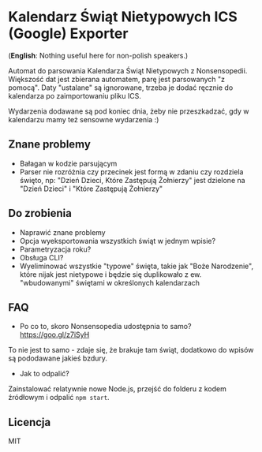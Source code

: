 # Kalendarz Świąt Nietypowych ICS (Google) Exporter

(**English**: Nothing useful here for non-polish speakers.)

Automat do parsowania Kalendarza Świąt Nietypowych z Nonsensopedii. Większość dat jest zbierana automatem, parę jest
parsowanych "z pomocą". Daty "ustalane" są ignorowane, trzeba je dodać ręcznie do kalendarza po zaimportowaniu pliku
ICS.

Wydarzenia dodawane są pod koniec dnia, żeby nie przeszkadzać, gdy w kalendarzu mamy też sensowne wydarzenia :)

## Znane problemy

- Bałagan w kodzie parsującym
- Parser nie rozróżnia czy przecinek jest formą w zdaniu czy rozdziela święto, np:
"Dzień Dzieci, Które Zastępują Żołnierzy" jest dzielone na "Dzień Dzieci" i "Które Zastępują Żołnierzy"

## Do zrobienia

- Naprawić znane problemy
- Opcja wyeksportowania wszystkich świąt w jednym wpisie?
- Parametryzacja roku?
- Obsługa CLI?
- Wyeliminować wszystkie "typowe" święta, takie jak "Boże Narodzenie", które nijak jest nietypowe i będzie się
duplikowało z ew. "wbudowanymi" świętami w określonych kalendarzach

## FAQ

- Po co to, skoro Nonsensopedia udostępnia to samo? https://goo.gl/z7iSyH

To nie jest to samo - zdaje się, że brakuje tam świąt, dodatkowo do wpisów są pododawane jakieś bzdury.

- Jak to odpalić?

Zainstalować relatywnie nowe Node.js, przejść do folderu z kodem źródłowym i odpalić `npm start`.


## Licencja

MIT